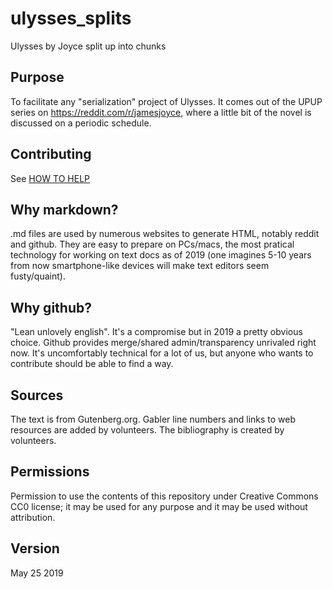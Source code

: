 # ulysses_splits

Ulysses by Joyce split up into chunks

## Purpose

To facilitate any "serialization" project of Ulysses.  It comes out of
the UPUP series on https://reddit.com/r/jamesjoyce, where a little bit of the
novel is discussed on a periodic schedule.

## Contributing

See [HOW TO HELP](https://github.com/upup1904/ulysses_splits/tree/master/HOW_TO_HELP/help_wanted.md)

## Why markdown?

.md files are used by numerous websites to generate HTML, notably
reddit and github.  They are easy to prepare on PCs/macs, the most
pratical technology for working on text docs as of 2019 (one imagines
5-10 years from now smartphone-like devices will make text editors
seem fusty/quaint).


## Why github?

"Lean unlovely english".  It's a compromise but in 2019 a pretty
obvious choice.  Github provides merge/shared admin/transparency
unrivaled right now.  It's uncomfortably technical for a lot of us,
but anyone who wants to contribute should be able to find a way.

## Sources

The text is from Gutenberg.org.  Gabler line numbers and links to web
resources are added by volunteers.  The bibliography is created by
volunteers.

## Permissions

Permission to use the contents of this repository under Creative
Commons CC0 license; it may be used for any purpose and it may be used
without attribution.

## Version

May 25 2019

